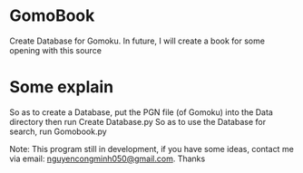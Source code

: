 # GomoBook
Create Database for Gomoku. In future, I will create a book for some opening with this source
# Some explain
So as to create a Database, put the PGN file (of Gomoku) into the Data directory then run Create Database.py
So as to use the Database for search, run Gomobook.py

Note: This program still in development, if you have some ideas, contact me via email: nguyencongminh050@gmail.com. Thanks                                     

